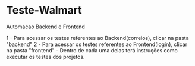# Teste-Walmart
Automacao Backend e Frontend


1 - Para acessar os testes referentes ao Backend(correios), clicar na pasta "backend"
2 - Para acessar os testes referentes ao Frontend(login), clicar na pasta "frontend"
     - Dentro de cada uma delas terá instruções como executar os testes dos projetos.
